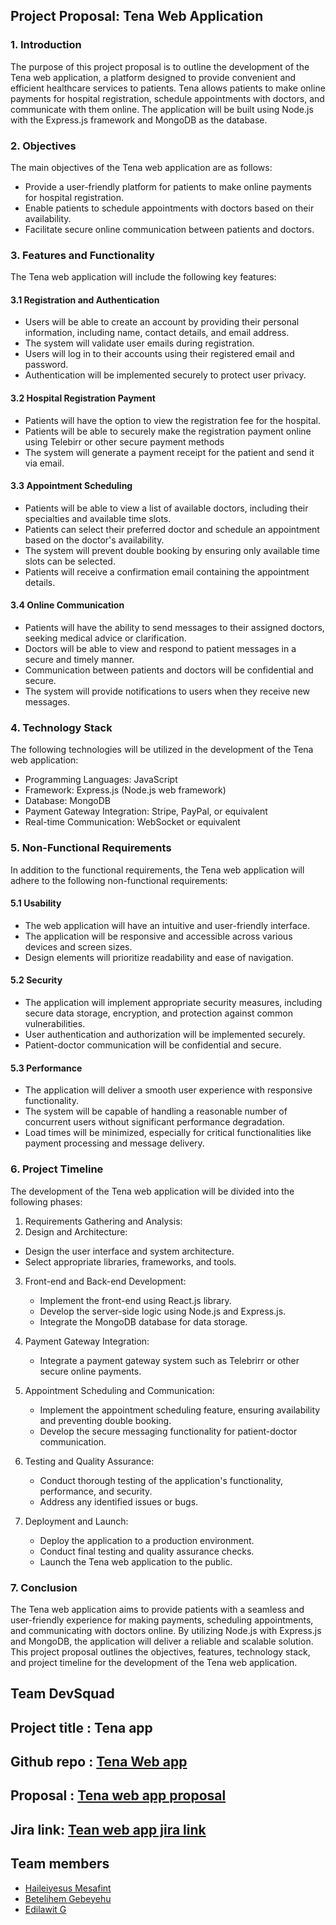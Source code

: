 ## Project Proposal: Tena Web Application

### 1. Introduction
The purpose of this project proposal is to outline the development of the Tena web application, a platform designed to provide convenient and efficient healthcare services to patients. Tena allows patients to make online payments for hospital registration, schedule appointments with doctors, and communicate with them online. The application will be built using Node.js with the Express.js framework and MongoDB as the database.

### 2. Objectives
The main objectives of the Tena web application are as follows:
- Provide a user-friendly platform for patients to make online payments for hospital registration.
- Enable patients to schedule appointments with doctors based on their availability.
- Facilitate secure online communication between patients and doctors.

### 3. Features and Functionality
The Tena web application will include the following key features:

#### 3.1 Registration and Authentication
- Users will be able to create an account by providing their personal information, including name, contact details, and email address.
- The system will validate user emails during registration.
- Users will log in to their accounts using their registered email and password.
- Authentication will be implemented securely to protect user privacy.

#### 3.2 Hospital Registration Payment
- Patients will have the option to view the registration fee for the hospital.
- Patients will be able to securely make the registration payment online using Telebirr or other secure payment methods
- The system will generate a payment receipt for the patient and send it via email.

#### 3.3 Appointment Scheduling
- Patients will be able to view a list of available doctors, including their specialties and available time slots.
- Patients can select their preferred doctor and schedule an appointment based on the doctor's availability.
- The system will prevent double booking by ensuring only available time slots can be selected.
- Patients will receive a confirmation email containing the appointment details.

#### 3.4 Online Communication
- Patients will have the ability to send messages to their assigned doctors, seeking medical advice or clarification.
- Doctors will be able to view and respond to patient messages in a secure and timely manner.
- Communication between patients and doctors will be confidential and secure.
- The system will provide notifications to users when they receive new messages.

### 4. Technology Stack
The following technologies will be utilized in the development of the Tena web application:
- Programming Languages: JavaScript
- Framework: Express.js (Node.js web framework)
- Database: MongoDB
- Payment Gateway Integration: Stripe, PayPal, or equivalent
- Real-time Communication: WebSocket or equivalent

### 5. Non-Functional Requirements
In addition to the functional requirements, the Tena web application will adhere to the following non-functional requirements:

#### 5.1 Usability
- The web application will have an intuitive and user-friendly interface.
- The application will be responsive and accessible across various devices and screen sizes.
- Design elements will prioritize readability and ease of navigation.

#### 5.2 Security
- The application will implement appropriate security measures, including secure data storage, encryption, and protection against common vulnerabilities.
- User authentication and authorization will be implemented securely.
- Patient-doctor communication will be confidential and secure.

#### 5.3 Performance
- The application will deliver a smooth user experience with responsive functionality.
- The system will be capable of handling a reasonable number of concurrent users without significant performance degradation.
- Load times will be minimized, especially for critical functionalities like payment processing and message delivery.

### 6. Project Timeline
The development of the Tena web application will be divided into the following phases:

1. Requirements Gathering and Analysis:
 2. Design and Architecture:
   - Design the user interface and system architecture.
   - Select appropriate libraries, frameworks, and tools.

3. Front-end and Back-end Development:
   - Implement the front-end using React.js library.
   - Develop the server-side logic using Node.js and Express.js.
   - Integrate the MongoDB database for data storage.

4. Payment Gateway Integration:
   - Integrate a payment gateway system such as Telebrirr or other secure online payments.

5. Appointment Scheduling and Communication:
   - Implement the appointment scheduling feature, ensuring availability and preventing double booking.
   - Develop the secure messaging functionality for patient-doctor communication.

6. Testing and Quality Assurance:
   - Conduct thorough testing of the application's functionality, performance, and security.
   - Address any identified issues or bugs.

7. Deployment and Launch:
   - Deploy the application to a production environment.
   - Conduct final testing and quality assurance checks.
   - Launch the Tena web application to the public.

### 7. Conclusion
The Tena web application aims to provide patients with a seamless and user-friendly experience for making payments, scheduling appointments, and communicating with doctors online. By utilizing Node.js with Express.js and MongoDB, the application will deliver a reliable and scalable solution. This project proposal outlines the objectives, features, technology stack, and project timeline for the development of the Tena web application.
##
## Team DevSquad
## Project title : Tena app
## Github repo : [Tena Web app](https://github.com/Haileiyesus-29/Tena)
## Proposal : [Tena web app proposal](https://docs.google.com/document/d/1bqoWrukGuvM0X_hEwbU3pX9ZKR1A3BHFoe3IdNfoQqg/edit?usp=sharing)
## Jira link: [Tean web app jira link](https://e-healthcare-app.atlassian.net/)
## Team members
 - [Haileiyesus Mesafint](https://github.com/Haileiyesus-29)
 - [Betelihem Gebeyehu](https://github.com/Bethelhemm)
 - [Edilawit G](https://github.com/EdlawitG)
 
